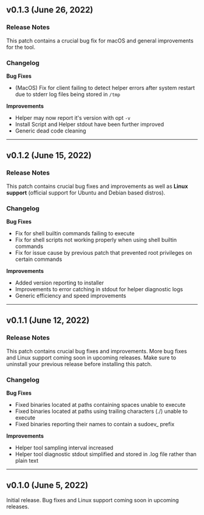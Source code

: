 ## v0.1.3 (June 26, 2022)
### Release Notes
This patch contains a crucial bug fix for macOS and general improvements for the tool.
### Changelog
**Bug Fixes**
- (MacOS) Fix for client failing to detect helper errors after system restart due to stderr log files being stored in `/tmp`

**Improvements**
- Helper may now report it's version with opt `-v`
- Install Script and Helper stdout have been further improved
- Generic dead code cleaning

___

## v0.1.2 (June 15, 2022)
### Release Notes
This patch contains crucial bug fixes and improvements as well as **Linux support** (official support for Ubuntu and Debian based distros).
### Changelog
**Bug Fixes**
- Fix for shell builtin commands failing to execute
- Fix for shell scripts not working properly when using shell builtin commands
- Fix for issue cause by previous patch that prevented root privileges on certain commands

**Improvements**
- Added version reporting to installer
- Improvements to error catching in stdout for helper diagnostic logs
- Generic efficiency and speed improvements

___

## v0.1.1 (June 12, 2022)
### Release Notes

This patch contains crucial bug fixes and improvements. More bug fixes and Linux support coming soon in upcoming releases. Make sure to uninstall your previous release before installing this patch.

### Changelog

**Bug Fixes**

- Fixed binaries located at paths containing spaces unable to execute
- Fixed binaries located at paths using trailing characters (./) unable to execute
- Fixed binaries reporting their names to contain a sudoev_ prefix

**Improvements**

- Helper tool sampling interval increased
- Helper tool diagnostic stdout simplified and stored in .log file rather than plain text

___

## v0.1.0 (June 5, 2022)
Initial release. Bug fixes and Linux support coming soon in upcoming releases.
